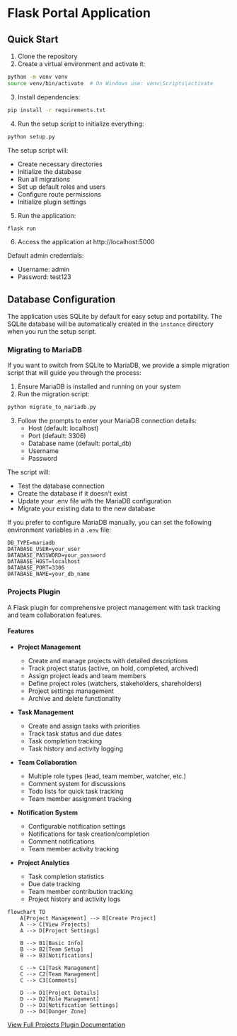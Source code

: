 # Flask Portal Application

## Quick Start

1. Clone the repository
2. Create a virtual environment and activate it:
```bash
python -m venv venv
source venv/bin/activate  # On Windows use: venv\Scripts\activate
```
3. Install dependencies:
```bash
pip install -r requirements.txt
```
4. Run the setup script to initialize everything:
```bash
python setup.py
```

The setup script will:
- Create necessary directories
- Initialize the database
- Run all migrations
- Set up default roles and users
- Configure route permissions
- Initialize plugin settings

5. Run the application:
```bash
flask run
```
6. Access the application at http://localhost:5000

Default admin credentials:
- Username: admin
- Password: test123

## Database Configuration

The application uses SQLite by default for easy setup and portability. The SQLite database will be automatically created in the `instance` directory when you run the setup script.

### Migrating to MariaDB

If you want to switch from SQLite to MariaDB, we provide a simple migration script that will guide you through the process:

1. Ensure MariaDB is installed and running on your system
2. Run the migration script:
```bash
python migrate_to_mariadb.py
```
3. Follow the prompts to enter your MariaDB connection details:
   - Host (default: localhost)
   - Port (default: 3306)
   - Database name (default: portal_db)
   - Username
   - Password

The script will:
- Test the database connection
- Create the database if it doesn't exist
- Update your .env file with the MariaDB configuration
- Migrate your existing data to the new database

If you prefer to configure MariaDB manually, you can set the following environment variables in a `.env` file:

```env
DB_TYPE=mariadb
DATABASE_USER=your_user
DATABASE_PASSWORD=your_password
DATABASE_HOST=localhost
DATABASE_PORT=3306
DATABASE_NAME=your_db_name
```

### Projects Plugin

A Flask plugin for comprehensive project management with task tracking and team collaboration features.

#### Features
- **Project Management**
  - Create and manage projects with detailed descriptions
  - Track project status (active, on hold, completed, archived)
  - Assign project leads and team members
  - Define project roles (watchers, stakeholders, shareholders)
  - Project settings management
  - Archive and delete functionality

- **Task Management**
  - Create and assign tasks with priorities
  - Track task status and due dates
  - Task completion tracking
  - Task history and activity logging

- **Team Collaboration**
  - Multiple role types (lead, team member, watcher, etc.)
  - Comment system for discussions
  - Todo lists for quick task tracking
  - Team member assignment tracking

- **Notification System**
  - Configurable notification settings
  - Notifications for task creation/completion
  - Comment notifications
  - Team member activity tracking

- **Project Analytics**
  - Task completion statistics
  - Due date tracking
  - Team member contribution tracking
  - Project history and activity logs

```mermaid
flowchart TD
    A[Project Management] --> B[Create Project]
    A --> C[View Projects]
    A --> D[Project Settings]
    
    B --> B1[Basic Info]
    B --> B2[Team Setup]
    B --> B3[Notifications]
    
    C --> C1[Task Management]
    C --> C2[Team Management]
    C --> C3[Comments]
    
    D --> D1[Project Details]
    D --> D2[Role Management]
    D --> D3[Notification Settings]
    D --> D4[Danger Zone]
```

[View Full Projects Plugin Documentation](app/plugins/projects/README.md)
